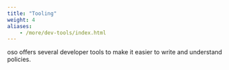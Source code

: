 ```yaml
---
title: "Tooling"
weight: 4
aliases: 
    - /more/dev-tools/index.html
---
```


oso offers several developer tools to make it easier to write and understand policies.

